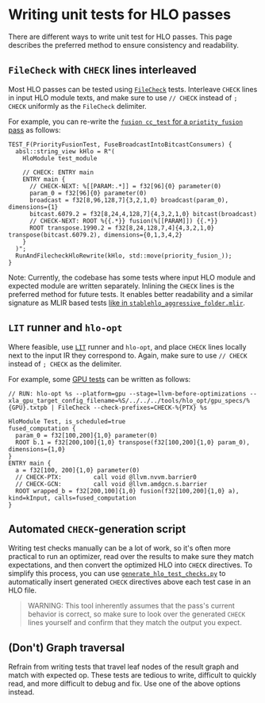 # Writing unit tests for HLO passes

There are different ways to write unit test for HLO passes. This page describes
the preferred method to ensure consistency and readability.

## `FileCheck` with `CHECK` lines interleaved

Most HLO passes can be tested using
[`FileCheck`](https://llvm.org/docs/CommandGuide/FileCheck.html) tests.
Interleave `CHECK` lines in input HLO module texts, and make sure to use `//
CHECK` instead of `; CHECK` uniformly as the `FileCheck` delimiter.

For example, you can re-write the
[`fusion cc_test` for a `priotity_fusion` pass](https://github.com/openxla/xla/blob/fe30942a406659bff75399a2a10585bbd1287e07/xla/service/gpu/transforms/priority_fusion_test.cc#L133-L149)
as follows:

```
TEST_F(PriorityFusionTest, FuseBroadcastIntoBitcastConsumers) {
  absl::string_view kHlo = R"(
    HloModule test_module

    // CHECK: ENTRY main
    ENTRY main {
      // CHECK-NEXT: %[[PARAM:.*]] = f32[96]{0} parameter(0)
      param_0 = f32[96]{0} parameter(0)
      broadcast = f32[8,96,128,7]{3,2,1,0} broadcast(param_0), dimensions={1}
      bitcast.6079.2 = f32[8,24,4,128,7]{4,3,2,1,0} bitcast(broadcast)
      // CHECK-NEXT: ROOT %{{.*}} fusion(%[[PARAM]]) {{.*}}
      ROOT transpose.1990.2 = f32[8,24,128,7,4]{4,3,2,1,0} transpose(bitcast.6079.2), dimensions={0,1,3,4,2}
    }
  )";
  RunAndFilecheckHloRewrite(kHlo, std::move(priority_fusion_));
}
```

Note: Currently, the codebase has some tests where input HLO module and expected
module are written separately. Inlining the `CHECK` lines is the preferred
method for future tests. It enables better readability and a similar signature
as MLIR based tests
[like in `stablehlo_aggressive_folder.mlir`](https://github.com/openxla/stablehlo/blob/main/stablehlo/tests/transforms/stablehlo_aggressive_folder.mlir#L31-L39).

## `LIT` runner and `hlo-opt`

Where feasible, use [`LIT`](https://llvm.org/docs/CommandGuide/lit.html) runner
and `hlo-opt`, and place `CHECK` lines locally next to the input IR they
correspond to. Again, make sure to use `// CHECK` instead of `; CHECK` as the
delimiter.

For example, some
[GPU tests](https://github.com/openxla/xla/tree/main/xla/service/gpu/tests) can
be written as follows:

```
// RUN: hlo-opt %s --platform=gpu --stage=llvm-before-optimizations --xla_gpu_target_config_filename=%S/../../../tools/hlo_opt/gpu_specs/%{GPU}.txtpb | FileCheck --check-prefixes=CHECK-%{PTX} %s

HloModule Test, is_scheduled=true
fused_computation {
  param_0 = f32[100,200]{1,0} parameter(0)
  ROOT b.1 = f32[200,100]{1,0} transpose(f32[100,200]{1,0} param_0), dimensions={1,0}
}
ENTRY main {
  a = f32[100, 200]{1,0} parameter(0)
  // CHECK-PTX:         call void @llvm.nvvm.barrier0
  // CHECK-GCN:         call void @llvm.amdgcn.s.barrier
  ROOT wrapped_b = f32[200,100]{1,0} fusion(f32[100,200]{1,0} a), kind=kInput, calls=fused_computation
}
```

## Automated `CHECK`-generation script

Writing test checks manually can be a lot of work, so it's often more practical
to run an optimizer, read over the results to make sure they match expectations,
and then convert the optimized HLO into `CHECK` directives. To simplify this
process, you can use
[`generate_hlo_test_checks.py`](https://github.com/openxla/xla/tree/main/xla/hlo/tools/generate_hlo_test_checks.py)
to automatically insert generated `CHECK` directives above each test case in an
HLO file.

> WARNING: This tool inherently assumes that the pass's current behavior is
> correct, so make sure to look over the generated `CHECK` lines yourself and
> confirm that they match the output you expect.

## (Don't) Graph traversal

Refrain from writing tests that travel leaf nodes of the result graph and match
with expected op. These tests are tedious to write, difficult to quickly read,
and more difficult to debug and fix. Use one of the above options instead.
